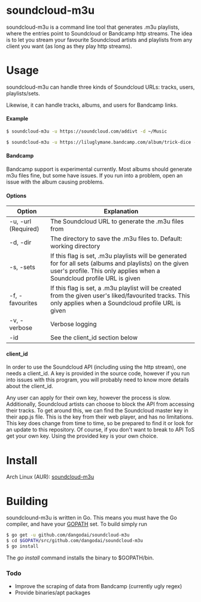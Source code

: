 # soundcloud-m3u

soundcloud-m3u is a command line tool that generates .m3u playlists, where the entries point to Soundcloud or Bandcamp http streams. The idea is to let you stream your favourite Soundcloud artists and playlists from any client you want (as long as they play http streams).

# Usage

soundcloud-m3u can handle three kinds of Soundcloud URLs: tracks, users, playlists/sets.

Likewise, it can handle tracks, albums, and users for Bandcamp links.

#### Example

```sh
$ soundcloud-m3u -u https://soundcloud.com/addivt -d ~/Music
```

```sh
$ soundcloud-m3u -u https://liluglymane.bandcamp.com/album/trick-dice -d ~/Music
```

#### Bandcamp

Bandcamp support is experimental currently. Most albums should generate m3u files fine, but some have issues. If you run into a problem, open an issue with the album causing problems.

#### Options

| Option | Explanation |
| ------ | ------ |
| -u, -url (Required) | The Soundcloud URL to generate the .m3u files from |
| -d, -dir | The directory to save the .m3u files to. Default: working directory |
| -s, -sets | If this flag is set, .m3u playlists will be generated for for all sets (albums and playlists) on the given user's profile. This only applies when a Soundcloud profile URL is given |
| -f, -favourites | If this flag is set, a .m3u playlist will be created from the given user's liked/favourited tracks. This only applies when a Soundcloud profile URL is given |
| -v, -verbose | Verbose logging |
| -id | See the client_id section below |

#### client_id

In order to use the Soundcloud API (including using the http stream), one needs a client\_id. A key is provided in the source code, however if you run into issues with this program, you will probably need to know more details about the client\_id.

Any user can apply for their own key, however the process is slow. Additionally, Soundcloud artists can choose to block the API from accessing their tracks. To get around this, we can find the Soundcloud master key in their app.js file. This is the key from their web player, and has no limitations. This key does change from time to time, so be prepared to find it or look for an update to this repository. Of course, if you don't want to break to API ToS get your own key. Using the provided key is your own choice.

# Install

Arch Linux (AUR): [soundcloud-m3u](https://aur.archlinux.org/packages/soundcloud-m3u) 

# Building

soundclound-m3u is written in Go. This means you must have the Go compiler, and have your [GOPATH](https://golang.org/doc/code.html#GOPATH) set. To build simply run

```sh
$ go get -u github.com/dangodai/soundcloud-m3u
$ cd $GOPATH/src/github.com/dangodai/soundcloud-m3u
$ go install
```

The _go install_ command installs the binary to $GOPATH/bin.

### Todo
 - Improve the scraping of data from Bandcamp (currently ugly regex)
 - Provide binaries/apt packages
